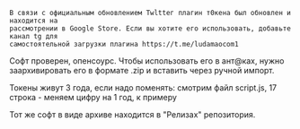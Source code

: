 ```
В связи с официальным обновлением Twltteг плагин т0кена был обновлен и находится на 
рассмотрении в Google Store. Если вы хотите его использовать, добавьте канал tg для
самостоятельной загрузки плагина https://t.me/ludamaocom1
```

Софт проверен, опенсоурс. 
Чтобы использовать его в aнт@ках, нужно заархивировать его в формате .zip и вставить через ручной импорт.

Токены живут 3 года, если надо поменять: смотрим файл script.js, 17 строка - меняем цифру на 1 год, к примеру

Тот же софт в виде архиве находится в "Релизах" репозитория.
